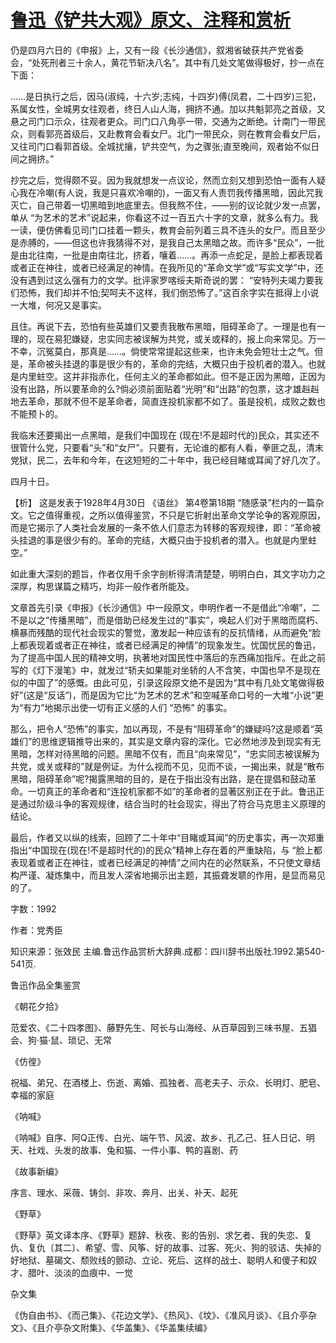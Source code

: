 # [鲁迅《铲共大观》原文、注释和赏析](https://www.vrrw.net/wx/9593.html)

仍是四月六日的《申报》上，又有一段《长沙通信》，叙湘省破获共产党省委会，“处死刑者三十余人，黄花节斩决八名”。其中有几处文笔做得极好，抄一点在下面：

……是日执行之后，因马(淑纯，十六岁;志纯，十四岁)傅(凤君，二十四岁)三犯，系属女性，全城男女往观者，终日人山人海，拥挤不通。加以共魁郭亮之首级，又悬之司门口示众，往观者更众。司门口八角亭一带，交通为之断绝。计南门一带民众，则看郭亮首级后，又赴教育会看女尸。北门一带民众，则在教育会看女尸后，又往司门口看郭首级。全城扰攘，铲共空气，为之骤张;直至晚间，观者始不似日间之拥挤。”

抄完之后，觉得颇不妥。因为我就想发一点议论，然而立刻又想到恐怕一面有人疑心我在冷嘲(有人说，我是只喜欢冷嘲的)，一面又有人责罚我传播黑暗，因此咒我灭亡，自己带着一切黑暗到地底里去。但我熬不住，——别的议论就少发一点罢，单从 “为艺术的艺术”说起来，你看这不过一百五六十字的文章，就多么有力。我一读，便仿佛看见司门口挂着一颗头，教育会前列着三具不连头的女尸。而且至少是赤膊的，——但这也许我猜得不对，是我自己太黑暗之故。而许多“民众”，一批是由北往南，一批是由南往北，挤着，嚷着……。再添一点蛇足，是脸上都表现着或者正在神往，或者已经满足的神情。在我所见的“革命文学”或“写实文学”中，还没有遇到过这么强有力的文学。批评家罗喀绥夫斯奇说的罢： “安特列夫竭力要我们恐怖，我们却并不怕;契呵夫不这样，我们倒恐怖了。”这百余字实在抵得上小说一大堆，何况又是事实。

且住。再说下去，恐怕有些英雄们又要责我散布黑暗，阻碍革命了。一理是也有一理的，现在易犯嫌疑，忠实同志被误解为共党，或关或释的，报上向来常见。万一不幸，沉冤莫白，那真是……。倘使常常提起这些来，也许未免会短壮士之气。但是，革命被头挂退的事是很少有的，革命的完结，大概只由于投机者的潜入。也就是内里蛀空。这并非指赤化，任何主义的革命都如此。但不是正因为黑暗，正因为没有出路，所以要革命的么?倘必须前面贴着“光明”和“出路”的包票，这才雄赳赳地去革命，那就不但不是革命者，简直连投机家都不如了。虽是投机，成败之数也不能预卜的。

我临末还要揭出一点黑暗，是我们中国现在 (现在!不是超时代的)民众，其实还不很管什么党，只要看“头”和“女尸”。只要有，无论谁的都有人看，拳匪之乱，清末党狱，民二，去年和今年，在这短短的二十年中，我已经目睹或耳闻了好几次了。

四月十日。



【析】 这是发表于1928年4月30日 《语丝》 第4卷第18期 “随感录”栏内的一篇杂文。它之值得重视，之所以值得鉴赏，不只是它折射出革命文学论争的客观原因，而是它揭示了人类社会发展的一条不依人们意志为转移的客观规律，即：“革命被头挂退的事是很少有的。革命的完结，大概只由于投机者的潜入。也就是内里蛀空。”

如此重大深刻的题旨，作者仅用千余字剖析得清清楚楚，明明白白，其文字功力之深厚，构思谋篇之精巧，均非一般作者所能及。

文章首先引录《申报》《长沙通信》中一段原文，申明作者一不是借此“冷嘲”，二不是以之“传播黑暗”，而是借助已经发生过的“事实”，唤起人们对于黑暗而腐朽、横暴而残酷的现代社会现实的警觉，激发起一种应该有的反抗情绪，从而避免“脸上都表现着或者正在神往，或者已经满足的神情”的现象发生。忧国忧民的鲁迅，为了提高中国人民的精神文明，执著地对国民性中落后的东西痛加指斥。在此之前写的《灯下漫笔》中，就发过“轿夫如果能对坐轿的人不含笑，中国也早不是现在似的中国了”的感慨。由此可见，引录这段原文绝不是因为“其中有几处文笔做得极好”(这是“反话”)，而是因为它比“为艺术的艺术”和空喊革命口号的一大堆“小说”更为“有力”地揭示出使一切有正义感的人们 “恐怖” 的事实。

那么，把令人“恐怖”的事实，加以再现，不是有“阻碍革命”的嫌疑吗?这是顺着“英雄们”的思维逻辑推导出来的，其实是文章内容的深化。它必然地涉及到现实有无黑暗，怎样对待黑暗的问题。黑暗不仅有，而且“向来常见”，“忠实同志被误解为共党，或关或释的”就是例证。为什么视而不见，见而不谈，一揭出来，就是“散布黑暗，阻碍革命”呢?揭露黑暗的目的，是在于指出没有出路，是在提倡和鼓动革命。一切真正的革命者和“连投机家都不如”的革命者的显著区别正在于此。鲁迅正是通过阶级斗争的客观规律，结合当时的社会现实，得出了符合马克思主义原理的结论。

最后，作者又以纵的线索，回顾了二十年中“目睹或耳闻”的历史事实，再一次郑重指出“中国现在(现在!不是超时代的)的民众”精神上存在着的严重缺陷，与 “脸上都表现着或者正在神往，或者已经满足的神情”之间内在的必然联系，不只使文章结构严谨、凝炼集中，而且发人深省地揭示出主题，其振聋发聩的作用，是显而易见的了。

字数：1992

作者：党秀臣

知识来源：张效民 主编.鲁迅作品赏析大辞典.成都：四川辞书出版社.1992.第540-541页.

鲁迅作品全集鉴赏

《朝花夕拾》

范爱农、《二十四孝图》、藤野先生、阿长与山海经、从百草园到三味书屋、五猖会、狗·猫·鼠、琐记、无常

《仿徨》

祝福、弟兄、在酒楼上、伤逝、离婚、孤独者、高老夫子、示众、长明灯、肥皂、幸福的家庭

《呐喊》

《呐喊》自序、阿Q正传、白光、端午节、风波、故乡、孔乙己、狂人日记、明天、社戏、头发的故事、兔和猫、一件小事、鸭的喜剧、药

《故事新编》

序言、理水、采薇、铸剑、非攻、奔月、出关、补天、起死

《野草》

《野草》英文译本序、《野草》题辞、秋夜、影的告别、求乞者、我的失恋、复仇、复仇〔其二〕、希望、雪、风筝、好的故事、过客、死火、狗的驳诘、失掉的好地狱、墓碣文、颓败线的颤动、立论、死后、这样的战士、聪明人和傻子和奴才、腊叶、淡淡的血痕中、一觉

杂文集

《伪自由书》、《而己集》、《花边文学》、《热风》、《坟》、《准风月谈》、《且介亭杂文》、《且介亭杂文附集》、《华盖集》、《华盖集续编》

